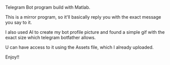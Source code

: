 Telegram Bot program build with Matlab.

This is a mirror program, so it'll basically reply you with the exact message you say to it.

I also used AI to create my bot profile picture and found a simple gif with the exact size which telegram botfather allows.

U can have access to it using the Assets file, which I already uploaded.

Enjoy!!
